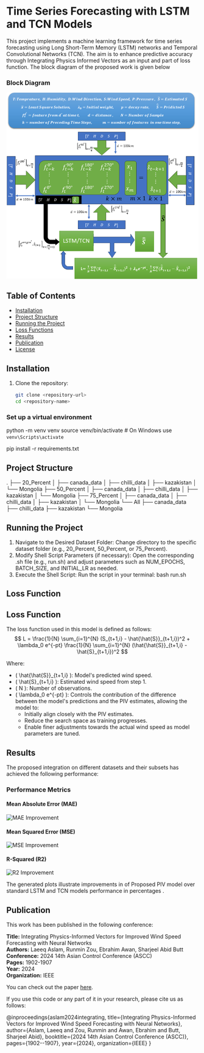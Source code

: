 # Time Series Forecasting with LSTM and TCN Models
This project implements a machine learning framework for time series forecasting using Long Short-Term Memory (LSTM) networks and Temporal Convolutional Networks (TCN). The aim is to enhance predictive accuracy through Integrating Physics Informed Vectors as an input and part of loss function. The block diagram of the proposed work is given below 
### Block Diagram
![Block Diagram](block.png)

## Table of Contents
- [Installation](#installation)
- [Project Structure](#project-structure)
- [Running the Project](#running-the-project)
- [Loss Functions](#loss-functions)
- [Results](#results)
- [Publication](#Publication)
- [License](#license)

## Installation
1. Clone the repository:
   ```bash
   git clone <repository-url>
   cd <repository-name>
### Set up a virtual environment

python -m venv venv
source venv/bin/activate  # On Windows use `venv\Scripts\activate`

pip install -r requirements.txt
## Project Structure

. ├── 20_Percent │ ├── canada_data │ ├── chilli_data │ ├── kazakistan │ └── Mongolia ├── 50_Percent │ ├── canada_data │ ├── chilli_data │ ├── kazakistan │ └── Mongolia ├── 75_Percent │ ├── canada_data │ ├── chilli_data │ ├── kazakistan │ └── Mongolia └── All ├── canada_data ├── chilli_data ├── kazakistan └── Mongolia
## Running the Project
1. Navigate to the Desired Dataset Folder: Change directory to the specific dataset folder (e.g., 20_Percent, 50_Percent, or 75_Percent).
2. Modify Shell Script Parameters (if necessary): Open the corresponding .sh file (e.g., run.sh) and adjust parameters such as NUM_EPOCHS, BATCH_SIZE, and INITIAL_LR as needed.
3. Execute the Shell Script: Run the script in your terminal:
bash run.sh
## Loss Function 
## Loss Function
The loss function used in this model is defined as follows:
$$
L = \frac{1}{N} \sum_{i=1}^{N} (S_{t+1,i} - \hat{\hat{S}}_{t+1,i})^2 + \lambda_0 e^{-pt} \frac{1}{N} \sum_{i=1}^{N} (\hat{\hat{S}}_{t+1,i} - \hat{S}_{t+1,i})^2
$$

Where:
- \( \hat{\hat{S}}_{t+1,i} \): Model's predicted wind speed.
- \( \hat{S}_{t+1,i} \): Estimated wind speed from step 1.
- \( N \): Number of observations.
- \( \lambda_0 e^{-pt} \): Controls the contribution of the difference between the model's predictions and the PIV estimates, allowing the model to:
  - Initially align closely with the PIV estimates.
  - Reduce the search space as training progresses.
  - Enable finer adjustments towards the actual wind speed as model parameters are tuned.


## Results
The proposed integration on different datasets and their subsets has achieved the following performance:


### Performance Metrics

#### Mean Absolute Error (MAE)
![MAE Improvement](./MAE.png)

#### Mean Squared Error (MSE)
![MSE Improvement](./MSE.png)

#### R-Squared (R2)
![R2 Improvement](./R2.png)

The generated plots illustrate improvements in of Proposed PIV model over standard LSTM and TCN models performance in percentages .

## Publication
This work has been published in the following conference:

**Title:** Integrating Physics-Informed Vectors for Improved Wind Speed Forecasting with Neural Networks  
**Authors:** Laeeq Aslam, Runmin Zou, Ebrahim Awan, Sharjeel Abid Butt  
**Conference:** 2024 14th Asian Control Conference (ASCC)  
**Pages:** 1902-1907  
**Year:** 2024  
**Organization:** IEEE  

You can check out the paper [here](https://doi.org/10.1109/ASCC52936.2024.00190). 

If you use this code or any part of it in your research, please cite us as follows:

@inproceedings{aslam2024integrating,
  title={Integrating Physics-Informed Vectors for Improved Wind Speed Forecasting with Neural Networks},
  author={Aslam, Laeeq and Zou, Runmin and Awan, Ebrahim and Butt, Sharjeel Abid},
  booktitle={2024 14th Asian Control Conference (ASCC)},
  pages={1902--1907},
  year={2024},
  organization={IEEE}
} 


